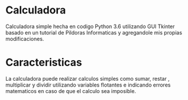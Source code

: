 # Calculadora 

Calculadora simple hecha en codigo Python 3.6 utilizando GUI Tkinter basado en un tutorial de Pildoras Informaticas y agregandole mis propias modificaciones.

# Caracteristicas

La calculadora puede realizar calculos simples como sumar, restar , multiplicar y dividir utilizando variables flotantes e indicando errores matematicos en caso de que el calculo sea imposible.

